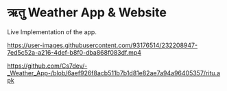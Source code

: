 # ऋतु Weather App & Website


Live Implementation of the app. 

https://user-images.githubusercontent.com/93176514/232208947-7ed5c52a-a216-4def-b8f0-dba868f083df.mp4

https://github.com/Cs7dev/-_Weather_App-/blob/6aef926f8acb511b7b1d81e82ae7a94a96405357/ritu.apk
